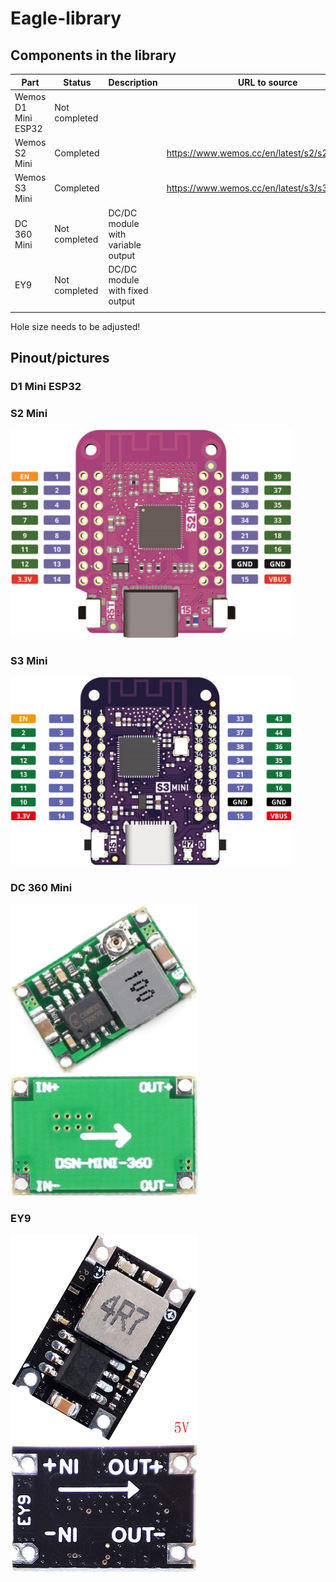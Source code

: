# Eagle-library

## Components in the library

| Part                | Status        | Description                          | URL to source                                  |
|---------------------|---------------|--------------------------------------|------------------------------------------------|
| Wemos D1 Mini ESP32 | Not completed |                                      |                                                |
| Wemos S2 Mini       | Completed     |                                      | https://www.wemos.cc/en/latest/s2/s2_mini.html |
| Wemos S3 Mini       | Completed     |                                      | https://www.wemos.cc/en/latest/s3/s3_mini.html |
| DC 360 Mini         | Not completed | DC/DC module with variable output    |                                                |
| EY9                 | Not completed | DC/DC module with fixed output       |                                                |
|                     |               |                                      |                                                |

Hole size needs to be adjusted!

## Pinout/pictures

### D1 Mini ESP32

### S2 Mini
<img src="Img/S2_mini_v1.0.0_pinout.jpg" width="450"/>

### S3 Mini
<img src="Img/S3_mini_v1.0.0_pinout.jpg" width="450"/>

### DC 360 Mini
<img src="Img/DC-DC Mini-360_1.jpg" width="300"/> <img src="Img/DC-DC Mini-360_2.jpg" width="300"/>

### EY9
<img src="Img/EY9_5v.jpg" width="300"/> <img src="Img/EY9_2.jpg" width="300"/>

